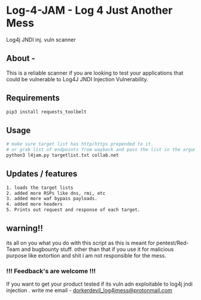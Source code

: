 # Log-4-JAM - Log 4 Just Another Mess
Log4j JNDI inj. vuln scanner

## About -
This is a reliable scanner if you are looking to test your applications that could be vulnerable to Log4J JNDI Injection Vulnerability.

## Requirements 
```bash
pip3 install requests_toolbelt
```
## Usage  
```bash
# make sure target list has http/https prepended to it.
# or grab list of endpoints from wayback and pass the list in the argument . 
python3 l4jam.py targetlist.txt collab.net 

```
## Updates  / features
```bash
1. loads the target lists
2. added more RSPs like dns, rmi, etc
3. added more waf bypass payloads.
4. added more headers
5. Prints out request and response of each target.
```

## warning!!

its all on you what you do with this script as this is meant for pentest/Red-Team and bugbounty stuff.
other than that if you use it for malicious purpose like extortion and shit i am not responsible for the mess.


### !!! Feedback's are welcome !!!
If you want to get your product tested if its vuln adn exploitable to log4j jndi injection .
write me email - dorkerdevil_log4jmess@protonmail.com
